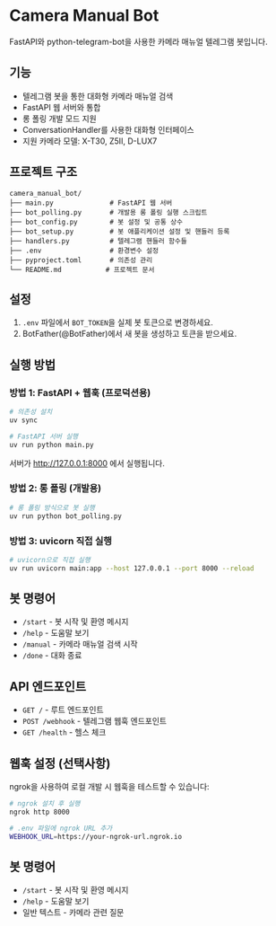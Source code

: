 # Camera Manual Bot

FastAPI와 python-telegram-bot을 사용한 카메라 매뉴얼 텔레그램 봇입니다.

## 기능

- 텔레그램 봇을 통한 대화형 카메라 매뉴얼 검색
- FastAPI 웹 서버와 통합
- 롱 폴링 개발 모드 지원
- ConversationHandler를 사용한 대화형 인터페이스
- 지원 카메라 모델: X-T30, Z5II, D-LUX7

## 프로젝트 구조

```
camera_manual_bot/
├── main.py              # FastAPI 웹 서버
├── bot_polling.py       # 개발용 롱 폴링 실행 스크립트
├── bot_config.py        # 봇 설정 및 공통 상수
├── bot_setup.py         # 봇 애플리케이션 설정 및 핸들러 등록
├── handlers.py          # 텔레그램 핸들러 함수들
├── .env                 # 환경변수 설정
├── pyproject.toml       # 의존성 관리
└── README.md           # 프로젝트 문서
```

## 설정

1. `.env` 파일에서 `BOT_TOKEN`을 실제 봇 토큰으로 변경하세요.
2. BotFather(@BotFather)에서 새 봇을 생성하고 토큰을 받으세요.

## 실행 방법

### 방법 1: FastAPI + 웹훅 (프로덕션용)

```bash
# 의존성 설치
uv sync

# FastAPI 서버 실행
uv run python main.py
```

서버가 http://127.0.0.1:8000 에서 실행됩니다.

### 방법 2: 롱 폴링 (개발용)

```bash
# 롱 폴링 방식으로 봇 실행
uv run python bot_polling.py
```

### 방법 3: uvicorn 직접 실행

```bash
# uvicorn으로 직접 실행
uv run uvicorn main:app --host 127.0.0.1 --port 8000 --reload
```

## 봇 명령어

- `/start` - 봇 시작 및 환영 메시지
- `/help` - 도움말 보기
- `/manual` - 카메라 매뉴얼 검색 시작
- `/done` - 대화 종료

## API 엔드포인트

- `GET /` - 루트 엔드포인트
- `POST /webhook` - 텔레그램 웹훅 엔드포인트
- `GET /health` - 헬스 체크

## 웹훅 설정 (선택사항)

ngrok을 사용하여 로컬 개발 시 웹훅을 테스트할 수 있습니다:

```bash
# ngrok 설치 후 실행
ngrok http 8000

# .env 파일에 ngrok URL 추가
WEBHOOK_URL=https://your-ngrok-url.ngrok.io
```

## 봇 명령어

- `/start` - 봇 시작 및 환영 메시지
- `/help` - 도움말 보기
- 일반 텍스트 - 카메라 관련 질문

